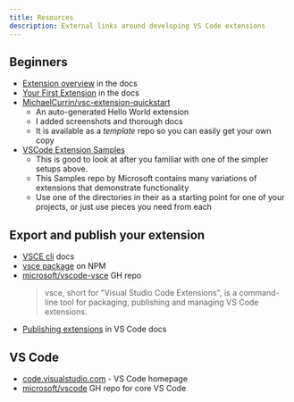 ```yaml
---
title: Resources
description: External links around developing VS Code extensions
---
```


## Beginners

- [Extension overview](https://code.visualstudio.com/api) in the docs
- [Your First Extension](https://code.visualstudio.com/api/get-started/your-first-extension) in the docs
- [MichaelCurrin/vsc-extension-quickstart](https://github.com/MichaelCurrin/vsc-extension-quickstart)
    - An auto-generated Hello World extension
    - I added screenshots and thorough docs
    - It is available as a _template_ repo so you can easily get your own copy
- [VSCode Extension Samples](https://github.com/microsoft/vscode-extension-samples)
    - This is good to look at after you familiar with one of the simpler setups above.
    - This Samples repo by Microsoft contains many variations of extensions that demonstrate functionality
    - Use one of the directories in their as a starting point for one of your projects, or just use pieces you need from each

## Export and publish your extension

- [VSCE cli](https://vscode-docs.readthedocs.io/en/latest/tools/vscecli/) docs
- [vsce package](https://www.npmjs.com/package/vsce) on NPM
- [microsoft/vscode-vsce](https://github.com/microsoft/vscode-vsce) GH repo
    > vsce, short for "Visual Studio Code Extensions", is a command-line tool for packaging, publishing and managing VS Code extensions.
- [Publishing extensions](https://code.visualstudio.com/api/working-with-extensions/publishing-extension) in VS Code docs

## VS Code

- [code.visualstudio.com](https://code.visualstudio.com/) - VS Code homepage
- [microsoft/vscode](https://github.com/microsoft/vscode) GH repo for core VS Code
